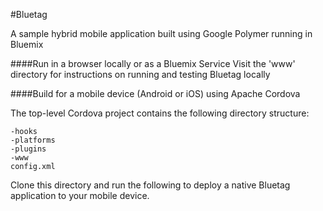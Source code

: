#Bluetag

A sample hybrid mobile application built using Google Polymer running in Bluemix 

####Run in a browser locally or as a Bluemix Service
Visit the 'www' directory for instructions on running and testing Bluetag locally 

####Build for a mobile device (Android or iOS) using Apache Cordova

The top-level Cordova project contains the following directory structure:

	-hooks
	-platforms
	-plugins
	-www
	config.xml

Clone this directory and run the following to deploy a native Bluetag application to your mobile device.
